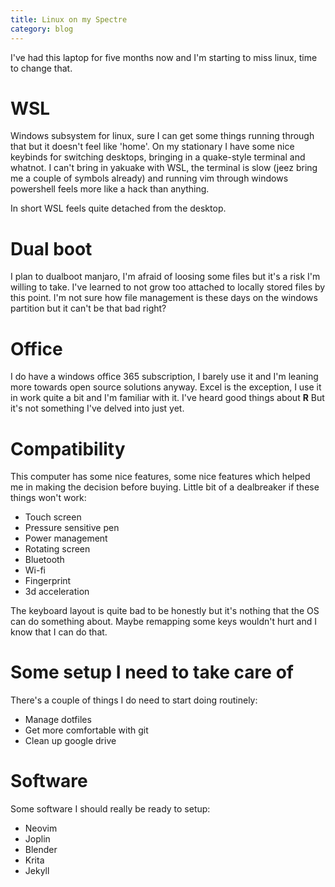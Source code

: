 ```yaml
---
title: Linux on my Spectre
category: blog
---
```

I've had this laptop for five months now and I'm starting to miss linux, time to change that.

# WSL
Windows subsystem for linux, sure I can get some things running through that but it doesn't feel like 'home'. On my stationary I have some nice keybinds for switching desktops, bringing in a quake-style terminal and whatnot. I can't bring in yakuake with WSL, the terminal is slow (jeez bring me a couple of symbols already) and running vim through windows powershell feels more like a hack than anything.

In short WSL feels quite detached from the desktop.

# Dual boot
I plan to dualboot manjaro, I'm afraid of loosing some files but it's a risk I'm willing to take. I've learned to not grow too attached to locally stored files by this point. I'm not sure how file management is these days on the windows partition but it can't be that bad right?

# Office
I do have a windows office 365 subscription, I barely use it and I'm leaning more towards open source solutions anyway. Excel is the exception, I use it in work quite a bit and I'm familiar with it. I've heard good things about **R** But it's not something I've delved into just yet.

# Compatibility
This computer has some nice features, some nice features which helped me in making the decision before buying. Little bit of a dealbreaker if these things won't work:
* Touch screen
* Pressure sensitive pen
* Power management
* Rotating screen
* Bluetooth
* Wi-fi
* Fingerprint
* 3d acceleration

The keyboard layout is quite bad to be honestly but it's nothing that the OS can do something about. Maybe remapping some keys wouldn't hurt and I know that I can do that.

# Some setup I need to take care of
There's a couple of things I do need to start doing routinely:
* Manage dotfiles
* Get more comfortable with git
* Clean up google drive

# Software
Some software I should really be ready to setup:
* Neovim
* Joplin
* Blender
* Krita
* Jekyll